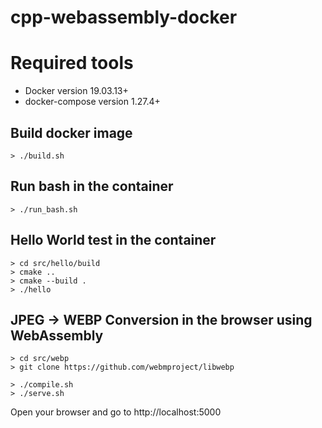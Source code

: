 # cpp-webassembly-docker

# Required tools

- Docker version 19.03.13+
- docker-compose version 1.27.4+

## Build docker image

```
> ./build.sh
```

## Run bash in the container

```
> ./run_bash.sh
```

## Hello World test in the container

```
> cd src/hello/build
> cmake ..
> cmake --build .
> ./hello
```

## JPEG -> WEBP Conversion in the browser using WebAssembly

```
> cd src/webp
> git clone https://github.com/webmproject/libwebp

> ./compile.sh
> ./serve.sh
```

Open your browser and go to http://localhost:5000
